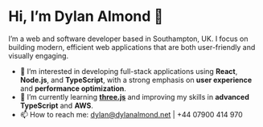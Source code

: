 # Hi, I’m Dylan Almond 👋

I’m a web and software developer based in Southampton, UK. I focus on building modern, efficient web applications that are both user-friendly and visually engaging.

- 👀 I’m interested in developing full-stack applications using **React**, **Node.js**, and **TypeScript**, with a strong emphasis on **user experience** and **performance optimization**.
- 🌱 I’m currently learning **[three.js](https://threejs.org/)** and improving my skills in **advanced TypeScript** and **AWS**.
- 📫 How to reach me: [dylan@dylanalmond.net](mailto:dylan@dylanalmond.net) | +44 07900 414 970

<!---
DylanAlmond/DylanAlmond is a ✨ special ✨ repository because its `README.md` (this file) appears on your GitHub profile.
You can click the Preview link to take a look at your changes.
--->
